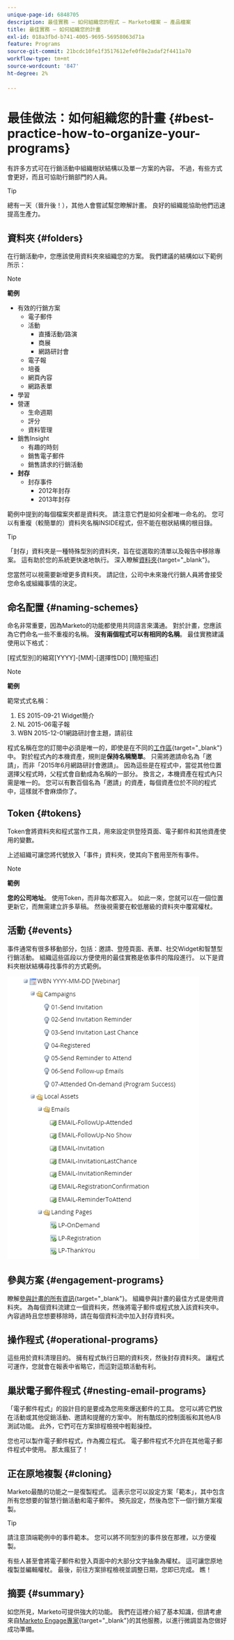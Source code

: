 ```yaml
---
unique-page-id: 6848705
description: 最佳實務 — 如何組織您的程式 — Marketo檔案 — 產品檔案
title: 最佳實務 — 如何組織您的計畫
exl-id: 018a3fbd-b741-4005-9695-56958063d71a
feature: Programs
source-git-commit: 21bcdc10fe1f3517612efe0f8e2adaf2f4411a70
workflow-type: tm+mt
source-wordcount: '847'
ht-degree: 2%

---
```


# 最佳做法：如何組織您的計畫 {#best-practice-how-to-organize-your-programs}

有許多方式可在行銷活動中組織樹狀結構以及單一方案的內容。 不過，有些方式會更好，而且可協助行銷部門的人員。

>[!TIP]
>
>總有一天（晉升後！），其他人會嘗試幫您瞭解計畫。 良好的組織能協助他們迅速提高生產力。

## 資料夾 {#folders}

在行銷活動中，您應該使用資料夾來組織您的方案。 我們建議的結構如以下範例所示：

>[!NOTE]
>
>**範例**
>
>* 有效的行銷方案
>   * 電子郵件
>   * 活動
>     * 直播活動/路演
>     * 商展
>     * 網路研討會
>   * 電子報
>   * 培養
>   * 網頁內容
>   * 網路表單
>* 學習
>* 營運
>   * 生命週期
>   * 評分
>   * 資料管理
>* 銷售Insight
>   * 有趣的時刻
>   * 銷售電子郵件
>   * 銷售請求的行銷活動
>* **封存**
>   * 封存事件
>     * 2012年封存
>     * 2013年封存

範例中提到的每個檔案夾都是資料夾。 請注意它們是如何全都唯一命名的。 您可以有重複（較簡單的）資料夾名稱INSIDE程式，但不能在樹狀結構的根目錄。

>[!TIP]
>
>「封存」資料夾是一種特殊型別的資料夾，旨在從選取的清單以及報告中移除專案。 這有助於您的系統更快速地執行。 深入瞭解[資料夾](/help/marketo/product-docs/core-marketo-concepts/miscellaneous/understanding-folders.md){target="_blank"}。

您當然可以視需要新增更多資料夾。 請記住，公司中未來幾代行銷人員將會接受您命名或組織事情的決定。

## 命名配置 {#naming-schemes}

命名非常重要，因為Marketo的功能都使用共同語言來溝通。 對於計畫，您應該為它們命名一些不重複的名稱。 **沒有兩個程式可以有相同的名稱**。 最佳實務建議使用以下格式：

[程式型別]的縮寫[YYYY]-[MM]-[選擇性DD] [簡短描述]

>[!NOTE]
>
>**範例**
>
>範常式式名稱：
>
>1. ES 2015-09-21 Widget簡介
>1. NL 2015-06電子報
>1. WBN 2015-12-01網路研討會主題，請前往

程式名稱在您的訂閱中必須是唯一的，即使是在不同的[工作區](/help/marketo/product-docs/administration/workspaces-and-person-partitions/understanding-workspaces-and-person-partitions.md){target="_blank"}中。  對於程式內的本機資產，規則是&#x200B;**保持名稱簡單**。 只需將邀請命名為「邀請」，而非「2015年6月網路研討會邀請」。 因為這些是在程式中，當從其他位置選擇父程式時，父程式會自動成為名稱的一部分。 換言之，本機資產在程式內只需是唯一的。 您可以有數百個名為「邀請」的資產，每個資產位於不同的程式中，這樣就不會麻煩你了。

## Token {#tokens}

Token會將資料夾和程式當作工具，用來設定供登陸頁面、電子郵件和其他資產使用的變數。

上述組織可讓您將代號放入「事件」資料夾，使其向下套用至所有事件。

>[!NOTE]
>
>**範例**
>
>**您的公司地址**。 使用Token，而非每次都寫入。 如此一來，您就可以在一個位置更新它，而無需建立許多草稿。 然後視需要在較低層級的資料夾中覆寫權杖。

## 活動 {#events}

事件通常有很多移動部分，包括：邀請、登陸頁面、表單、社交Widget和智慧型行銷活動。 組織這些區段以方便使用的最佳實務是依事件的階段進行。 以下是資料夾樹狀結構尋找事件的方式範例。

![](assets/capture.png)

## 參與方案 {#engagement-programs}

瞭解[參與計畫的所有資訊](/help/marketo/product-docs/email-marketing/drip-nurturing/creating-an-engagement-program/understanding-engagement-programs.md){target="_blank"}。 組織參與計畫的最佳方式是使用資料夾。 為每個資料流建立一個資料夾，然後將電子郵件或程式放入該資料夾中。 內容過時且您想要移除時，請在每個資料流中加入封存資料夾。

## 操作程式 {#operational-programs}

這些用於資料清理目的。 擁有程式執行日期的資料夾，然後封存資料夾。 讓程式可運作，您就會在報表中省略它，而這對這類活動有利。

## 巢狀電子郵件程式 {#nesting-email-programs}

「電子郵件程式」的設計目的是要成為您用來爆送郵件的工具。 您可以將它們放在活動或其他促銷活動、邀請和提醒的方案中。 附有酷炫的控制面板和其他A/B測試功能。 此外，它們可在方案排程檢視中輕鬆操控。

您也可以製作電子郵件程式，作為獨立程式。 電子郵件程式不允許在其他電子郵件程式中使用。 那太瘋狂了！

## 正在原地複製 {#cloning}

Marketo最酷的功能之一是復製程式。 這表示您可以設定方案「範本」，其中包含所有您想要的智慧行銷活動和電子郵件。 預先設定，然後為您下一個行銷方案複製。

>[!TIP]
>
>請注意頂端範例中的事件範本。 您可以將不同型別的事件放在那裡，以方便複製。

有些人甚至會將電子郵件和登入頁面中的大部分文字抽象為權杖。 這可讓您原地複製並編輯權杖。 最後，前往方案排程檢視並調整日期，您即已完成。 瞧！

## 摘要 {#summary}

如您所見，Marketo可提供強大的功能。 我們在這裡介紹了基本知識，但請考慮來自[Marketo Engage專家](https://business.adobe.com/products/marketo/services-support.html){target="_blank"}的其他服務，以進行微調並為您做好成功準備。
